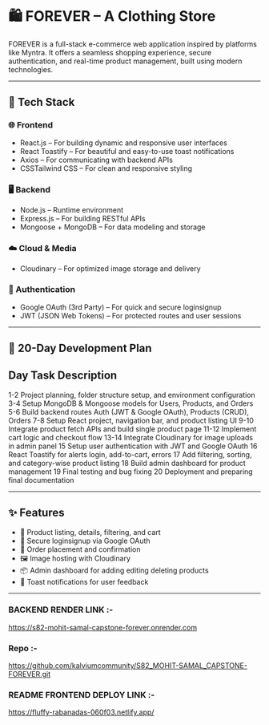 # 🛍️ FOREVER – A Clothing Store 

FOREVER is a full-stack e-commerce web application inspired by platforms like Myntra. It offers a seamless shopping experience, secure authentication, and real-time product management, built using modern technologies.

---

## 🚀 Tech Stack

### 🌐 Frontend
- React.js – For building dynamic and responsive user interfaces
- React Toastify – For beautiful and easy-to-use toast notifications
- Axios – For communicating with backend APIs
- CSSTailwind CSS – For clean and responsive styling

### 🖥️ Backend
- Node.js – Runtime environment
- Express.js – For building RESTful APIs
- Mongoose + MongoDB – For data modeling and storage

### ☁️ Cloud & Media
- Cloudinary – For optimized image storage and delivery

### 🔐 Authentication
- Google OAuth (3rd Party) – For quick and secure loginsignup
- JWT (JSON Web Tokens) – For protected routes and user sessions

---

## 📅 20-Day Development Plan

 Day   Task Description 
------------------------
 1-2   Project planning, folder structure setup, and environment configuration 
 3-4   Setup MongoDB & Mongoose models for Users, Products, and Orders 
 5-6   Build backend routes Auth (JWT & Google OAuth), Products (CRUD), Orders 
 7-8   Setup React project, navigation bar, and product listing UI 
 9-10  Integrate product fetch APIs and build single product page 
 11-12 Implement cart logic and checkout flow 
 13-14 Integrate Cloudinary for image uploads in admin panel 
 15    Setup user authentication with JWT and Google OAuth 
 16    React Toastify for alerts login, add-to-cart, errors 
 17    Add filtering, sorting, and category-wise product listing 
 18    Build admin dashboard for product management 
 19    Final testing and bug fixing 
 20    Deployment and preparing final documentation 

---

## ✨ Features

- 🛒 Product listing, details, filtering, and cart
- 🔐 Secure loginsignup via Google OAuth
- 🧾 Order placement and confirmation
- 🖼️ Image hosting with Cloudinary
- 📦 Admin dashboard for adding editing deleting products
- 🔔 Toast notifications for user feedback

---

### BACKEND RENDER LINK :- 
https://s82-mohit-samal-capstone-forever.onrender.com


### Repo :- 
https://github.com/kalviumcommunity/S82_MOHIT-SAMAL_CAPSTONE-FOREVER.git



### README FRONTEND DEPLOY LINK :-
https://fluffy-rabanadas-060f03.netlify.app/